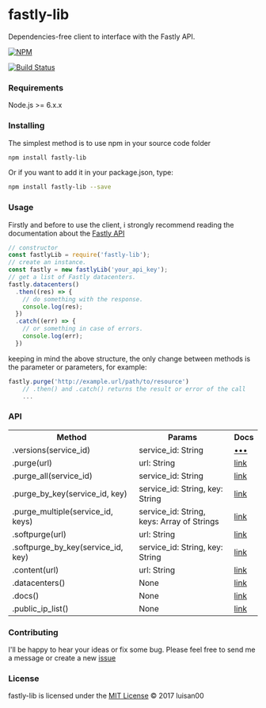 # fastly-lib
Dependencies-free client to interface with the Fastly API.

[![NPM](https://nodei.co/npm/fastly-lib.png)](https://nodei.co/npm/fastly-lib/)


[![Build Status](https://travis-ci.org/luisan00/fastly-lib.svg?branch=master)](https://travis-ci.org/luisan00/fastly-lib)

### Requirements
Node.js >= 6.x.x

### Installing
The simplest method is to use npm in your source code folder
```bash
npm install fastly-lib
```
Or if you want to add it in your package.json, type:
```bash
npm install fastly-lib --save
```
### Usage

Firstly and before to use the client, i strongly recommend reading the documentation about the <a target="_blank" href="https://docs.fastly.com/api/">Fastly API</a>

```js
// constructor
const fastlyLib = require('fastly-lib');
// create an instance.
const fastly = new fastlyLib('your_api_key');
// get a list of Fastly datacenters.
fastly.datacenters()
  .then((res) => {
    // do something with the response.
    console.log(res);
  })
  .catch((err) => {
    // or something in case of errors.
    console.log(err);
  })
```

keeping in mind the above structure, the only change between methods is the parameter or parameters, for example:

```js
fastly.purge('http://example.url/path/to/resource')
	// .then() and .catch() returns the result or error of the call
	...
```


### API

<table>
	<tr>
		<th>Method</th>
		<th>Params</th>
		<th>Docs</th>
	</tr>
	<tr>
		<td>.versions(service_id)</td>
		<td>service_id: String </td>
		<td><a href="https://docs.fastly.com/api/stats">•••</a></td>
	</tr>
	<tr>
		<td>.purge(url)</td>
		<td>url: String</td>
		<td><a href="https://docs.fastly.com/api/purge#purge_3aa1d66ee81dbfed0b03deed0fa16a9a">link</a></td>
	</tr>
	<tr>
		<td>.purge_all(service_id)</td>
		<td>service_id: String</td>
		<td><a href="https://docs.fastly.com/api/purge#purge_bee5ed1a0cfd541e8b9f970a44718546">link</a></td>
	</tr>
	<tr>
		<td>.purge_by_key(service_id, key)</td>
		<td>service_id: String, key: String</td>
		<td><a href="https://docs.fastly.com/api/purge#purge_d8b8e8be84c350dd92492453a3df3230">link</a></td>
	</tr>
	<tr>
		<td>.purge_multiple(service_id, keys)</td>
		<td>service_id: String, keys: Array of Strings</td>
		<td><a href="https://docs.fastly.com/api/purge#purge_db35b293f8a724717fcf25628d713583">link</a></td>
	</tr>
	<tr>
		<td>.softpurge(url)</td>
		<td>url: String</td>
		<td><a href="https://docs.fastly.com/api/purge#soft_purge_0c4f56f3d68e9bed44fb8b638b78ea36">link</a></td>
	</tr>
	<tr>
		<td>.softpurge_by_key(service_id, key)</td>
		<td>service_id: String, key: String</td>
		<td><a href="https://docs.fastly.com/api/purge#soft_purge_2e4d29085640127739f8467f27a5b549">link</a></td>
	</tr>
	<tr>
		<td>.content(url)</td>
		<td>url: String</td>
		<td><a href="https://docs.fastly.com/api/tools#content_4d2d4548b29c7661e17ebe7098872d6d">link</a></td>
	</tr>
	<tr>
		<td>.datacenters()</td>
		<td>None</td>
		<td><a href="https://docs.fastly.com/api/tools#datacenter_1c8d3b9dd035e301155b44eae05e0554">link</a></td>
	</tr>
	<tr>
		<td>.docs()</td>
		<td>None</td>
		<td><a href="https://docs.fastly.com/api/tools#docs_79aecbf210c8163e20e2222a5c646453">link</a></td>
	</tr>
	<tr>
		<td>.public_ip_list()</td>
		<td>None</td>
		<td><a href="https://docs.fastly.com/api/tools#public_ip_list_ef2e9900a1c9522b58f5abed92ec785e">link</a></td>
	</tr>

</table>

### Contributing
 I'll be happy to hear your ideas or fix some bug. Please feel free to send me a message or create a new <a href="https://github.com/luisan00/fastly-lib/issues">issue</a>


### License

fastly-lib is licensed under the <a href="LICENSE">MIT License</a> © 2017 luisan00
